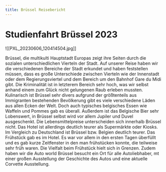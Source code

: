 ```yaml
---
title: Brüssel Reisebericht
---
```

# Studienfahrt Brüssel 2023

![[PXL_20230606_120414504.jpg]]

Brüssel, die multikulti Hauptstadt Europas zeigt ihre Seiten durch die sozialen unterschiedlichen Vierteln der Stadt. Auf unserer Reise haben wir die verschiedenen Bereiche der Stadt erkundet und haben feststellen müssen, dass es große Unterschiede zwischen Vierteln wie der Innenstadt oder dem Regierungsviertel und dem Bereich um den Bahnhof Gare du Midi gibt. Die Kriminalität ist in letzterem Bereich sehr hoch, was wir selbst anhand einem zum Glück nicht gelungenen Raub erleben mussten. Kulinarisch ist Brüssel sehr divers aufgrund der größtenteils aus Immigranten bestehenden Bevölkerung gibt es viele verschiedene Läden aus allen Ecken der Welt. Doch auch typisches belgisches Essen wie Waffeln und Pommes gab es überall. Außerdem ist das Belgische Bier sehr Lobenswert, in Brüssel selbst wird vor allem Jupiler und Duvel ausgeschenkt. Die Lebensmittelpreise unterscheiden sich innerhalb Brüssel nicht. Das Hotel ist allerdings deutlich teurer als Supermärkte oder Kiosks. Im Vergleich zu Deutschland ist Brüssel bzw. Belgien deutlich teurer. Das Frühstück gab es im Hotel. Es war vor allem in den ersten Tagen überfüllt und es gab kurze Zeitfenster in den man frühstücken konnte, die teilweise sehr früh waren. Die Vielfalt beim Frühstück hielt sich in Grenzen. Zudem haben wir die Auto world Brüssel besucht ein Ort für alle Autoliebhaber, mt einer großen Ausstellung der Geschichte des Autos und eine aktuelle Corvette Ausstellung.
